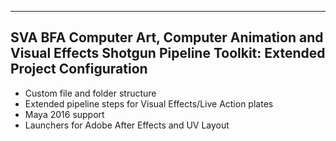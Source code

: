 -------------------------------------------------------------------------
SVA BFA Computer Art, Computer Animation and Visual Effects
Shotgun Pipeline Toolkit: Extended Project Configuration
-------------------------------------------------------------------------

- Custom file and folder structure
- Extended pipeline steps for Visual Effects/Live Action plates
- Maya 2016 support
- Launchers for Adobe After Effects and UV Layout
